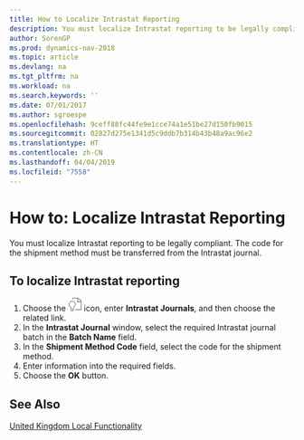 ```yaml
---
title: How to Localize Intrastat Reporting
description: You must localize Intrastat reporting to be legally compliant. The code for the shipment method must be transferred from the Intrastat journal.
author: SorenGP
ms.prod: dynamics-nav-2018
ms.topic: article
ms.devlang: na
ms.tgt_pltfrm: na
ms.workload: na
ms.search.keywords: ''
ms.date: 07/01/2017
ms.author: sgroespe
ms.openlocfilehash: 9ceff88fc44fe9e1cce74a1e51be27d150fb9015
ms.sourcegitcommit: 02827d275e1341d5c9ddb7b314b43b48a9ac96e2
ms.translationtype: HT
ms.contentlocale: zh-CN
ms.lasthandoff: 04/04/2019
ms.locfileid: "7558"
---
```

# <a name="how-to-localize-intrastat-reporting"></a>How to: Localize Intrastat Reporting
You must localize Intrastat reporting to be legally compliant. The code for the shipment method must be transferred from the Intrastat journal.  

## <a name="to-localize-intrastat-reporting"></a>To localize Intrastat reporting  

1.  Choose the ![Search for Page or Report](../../media/ui-search/search_small.png "Search for Page or Report icon") icon, enter **Intrastat Journals**, and then choose the related link.  
2.  In the **Intrastat Journal** window, select the required Intrastat journal batch in the **Batch Name** field.  
3.  In the **Shipment Method Code** field, select the code for the shipment method.  
4.  Enter information into the required fields.  
5.  Choose the **OK** button.  

## <a name="see-also"></a>See Also  
 [United Kingdom Local Functionality](united-kingdom-local-functionality.md)   
